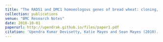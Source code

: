 ```yaml
---
title: "The RAD51 and DMC1 homoeologous genes of bread wheat: cloning, molecular characterization and expression analysis"
collection: publications
venue: "BMC Research Notes"
date: 2010-10-01
paperurl: http://upendrak.github.io/files/paper1.pdf
citation: 'Upendra Kumar Devisetty, Katie Mayes and Sean Mayes (2010). "The RAD51 and DMC1 homoeologous genes of bread wheat: cloning, molecular characterization and expression analysis" <i>BMC Research Notes</i>. 1(1).'
---
```

